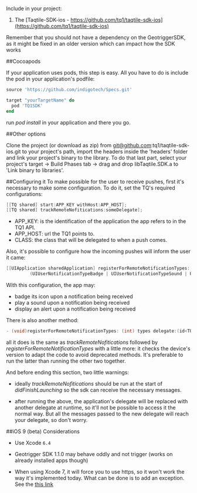 Include in your project:

  1. The [Taqtile-SDK-ios - https://github.com/tq1/taqtile-sdk-ios](https://github.com/tq1/taqtile-sdk-ios)

Remember that you should not have a dependency on the GeotriggerSDK, as it might be fixed in an older version which can impact how the SDK works

##Cocoapods

If your application uses pods, this step is easy.
All you have to do is include the pod in your application's podfile:

```ruby
source 'https://github.com/indigotech/Specs.git'

target "yourTargetName" do
  pod 'TQ1SDK'
end
```
run *pod install* in your application and there you go.

##Other options

Clone the project (or download as zip) from git@github.com:tq1/taqtile-sdk-ios.git to your  project's path, import the headers inside the 'headers' folder and link your project's binary to the library.
To do that last part, select your project's target -> Build Phases tab -> drag and drop libTaqtile.SDK.a to 'Link binary to libraries'.

##Configuring it
To make possible for the user to receive pushes, first it's necessary to make some configuration. To do it, set the TQ's required configurations:

```objectivec
[[TQ shared] start:APP_KEY withHost:APP_HOST];
[[TQ shared] trackRemoteNofitications:someDelegate];
```

  - APP_KEY: is the identification of the application the app refers to in the TQ1 API.
  - APP_HOST:  url the TQ1 points to.
  - CLASS: the class that will be delegated to when a push comes.

Also, it's possible to configure how the incoming pushes will inform the user it came:

```objectivec
[[UIApplication sharedApplication] registerForRemoteNotificationTypes:
         (UIUserNotificationTypeBadge | UIUserNotificationTypeSound | UIUserNotificationTypeAlert)];
```

With this configuration, the app may:
  - badge its icon upon a notification being received
  - play a sound upon a notification being received
  - display an alert upon a notification being received

There is also another method:

```objectivec
- (void)registerForRemoteNotificationTypes: (int) types delegate:(id<TQDelegate>)delegate;
```

all it does is the same as *trackRemoteNofitications* followed by *registerForRemoteNotificationTypes* with a little more: it checks the device's version to adapt the code to avoid deprecated methods. It's preferable to run the latter than running the other two together.

And before ending this section, two little warnings:

  - ideally *trackRemoteNofitications* should be run at the start of *didFinishLaunching* so the sdk can receive the necessary messages.

  - after running the above, the application's delegate will be replaced with another delegate at runtime, so it'll not be possible to access it the normal way. But all the messages passed to the new delegate will reach your delegate, so don't worry.

##iOS 9 (beta) Considerations

  - Use Xcode `6.4`

  - Geotrigger SDK 1.1.0 may behave oddly and not trigger (works on already installed apps though)

  - When using Xcode 7, it will force you to use https, so it won't work the way it's implemented today. What can be done is to add an exception. See the [this link](http://ste.vn/2015/06/10/configuring-app-transport-security-ios-9-osx-10-11/)
